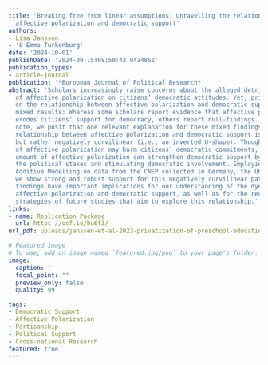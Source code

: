 ```yaml
---
title: 'Breaking free from linear assumptions: Unravelling the relationship between
  affective polarization and democratic support'
authors:
- Lisa Janssen
- '& Emma Turkenburg'
date: '2024-10-01'
publishDate: '2024-09-15T08:50:42.042485Z'
publication_types:
- article-journal
publication: '*European Journal of Political Research*'
abstract: 'Scholars increasingly raise concerns about the alleged detrimental impact
  of affective polarization on citizens’ democratic attitudes. Yet, prior studies
  on the relationship between affective polarization and democratic support have yielded
  mixed results: Whereas some scholars report evidence that affective polarization
  erodes citizens’ support for democracy, others report null-findings. In this research
  note, we posit that one relevant explanation for these mixed findings is that the
  relationship between affective polarization and democratic support is not linear,
  but rather negatively curvilinear (i.e., an inverted U-shape). Though extreme levels
  of affective polarization may harm citizens’ democratic commitments, a moderate
  amount of affective polarization can strengthen democratic support by heightening
  the political stakes and stimulating democratic involvement. Employing Generalized
  Additive Modelling on data from the CNEP collected in Germany, the UK, and the US,
  we show strong and robust support for this negatively curvilinear pattern. These
  findings have important implications for our understanding of the dynamics between
  affective polarization and democratic support, as well as for the recommended estimation
  strategies of future studies that aim to explore this relationship.'
links:
- name: Replication Package
  url: https://osf.io/hu6f3/
url_pdf: uploads/janssen-et-al-2023-privatization-of-preschool-education-the-implications-for-educational-inequalities-in-cross-national.pdf

# Featured image
# To use, add an image named `featured.jpg/png` to your page's folder. 
image:
  caption: ''
  focal_point: ""
  preview_only: false
  quality: 99

tags:
- Democratic Support
- Affective Polarization
- Partisanship
- Political Support
- Cross-national Research
featured: true
---
```

